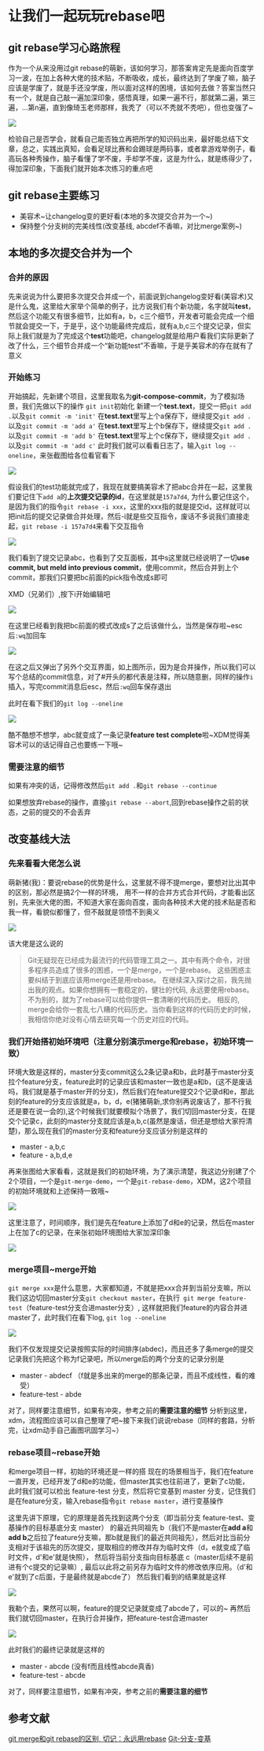 # 让我们一起玩玩rebase吧

## git rebase学习心路旅程

作为一个从来没用过git rebase的萌新，该如何学习，那答案肯定先是面向百度学习一波，在加上各种大佬的技术贴，不断吸收，成长，最终达到了学废了嘛，脑子应该是学废了，就是手还没学废，所以面对这样的困境，该如何去做？答案当然只有一个，就是自己敲一遍加深印象，感悟真理，如果一遍不行，那就第二遍，第三遍，...第n遍，直到像琦玉老师那样，我秃了（可以不秃就不秃吧），但也变强了~

![](./images/teacher.jpg)

检验自己是否学会，就看自己能否独立再把所学的知识码出来，最好能总结下文章，总之，实践出真知，会看足球比赛和会踢球是两码事，或者拿游戏举例子，看高玩各种秀操作，脑子看懂了学不废，手却学不废，这是为什么，就是练得少了，得加深印象，下面我们就开始本次练习的重点吧

## git rebase主要练习

* 美容术~让changelog变的更好看(本地的多次提交合并为一个~)
* 保持整个分支树的完美线性(改变基线, abcdef不香嘛，对比merge案例~)

## 本地的多次提交合并为一个

### 合并的原因

先来说说为什么要把多次提交合并成一个，前面说到changelog变好看(美容术)又是什么鬼，这里给大家举个简单的例子，比方说我们有个新功能，名字就叫**test**，然后这个功能又有很多细节，比如有a，b，c三个细节，开发者可能会完成一个细节就会提交一下，于是乎，这个功能最终完成后，就有a,b,c三个提交记录，但实际上我们就是为了完成这个**test**功能吧，changelog就是给用户看我们实际更新了改了什么，三个细节合并成一个“新功能test”不香嘛，于是乎美容术的存在就有了意义

### 开始练习

开始搞起，先新建个项目，这里我取名为**git-compose-commit**，为了模拟场景，我们先做以下的操作
`git init`初始化
新建一个**test.text**，提交一把`git add .`以及`git commit -m 'init'`
在**test.text**里写上个a保存下，继续提交`git add .`以及`git commit -m 'add a'`
在**test.text**里写上个b保存下，继续提交`git add .`以及`git commit -m 'add b'`
在**test.text**里写上个c保存下，继续提交`git add .`以及`git commit -m 'add c'`
此时我们就可以看看日志了，输入`git log --oneline`，来张截图给各位看官看下

![](./images/ready-compose.jpg)

假设我们的test功能就完成了，我现在就要搞美容术了把abc合并在一起，这里我们要记住下`add a`的**上次提交记录的id**，在这里就是`157a7d4`, 为什么要记住这个，是因为我们的指令`git rebase -i xxx`，这里的xxx指的就是提交id，这样就可以把init后的提交记录做合并处理，然后-i就是些交互指令，废话不多说我们直接走起，`git rebase -i 157a7d4`来看下交互指令

![](./images/rebase-i.jpg)

我们看到了提交记录abc，也看到了交互面板，其中s这里就已经说明了一切**use commit, but meld into previous commit**，使用commit，然后合并到上个commit，那我们只要把bc前面的pick指令改成s即可

XMD（兄弟们）,按下i开始编辑吧

![](./images/edit-mode.jpg)

在这里已经看到我把bc前面的模式改成s了之后该做什么，当然是保存啦~esc后`:wq`加回车

![](./images/after-save.jpg)

在这之后又弹出了另外个交互界面，如上图所示，因为是合并操作，所以我们可以写个总结的commit信息，对了#开头的都代表是注释，所以随意删，同样的操作`i`插入，写完commit消息后esc，然后`:wq`回车保存退出

此时在看下我们的`git log --oneline`

![](./images/compose-success.jpg)

酷不酷想不想学，abc就变成了一条记录**feature test complete**啦~XDM觉得美容术可以的话记得自己也要练一下哦~   

### 需要注意的细节

如果有冲突的话，记得修改然后`git add .`和`git rebase --continue`

如果想放弃rebase的操作，直接`git rebase --abort`,回到rebase操作之前的状态，之前的提交的不会丢弃

## 改变基线大法

### 先来看看大佬怎么说

萌新猪(我)：要说rebase的优势是什么，这里就不得不提merge，要想对比出其中的区别，那必然是搞2个一样的环境， 用不一样的合并方式合并代码，才能看出区别，先来张大佬的图，不知道大家在面向百度，面向各种技术大佬的技术贴是否和我一样，看貌似都懂了，但不敲就是领悟不到奥义

![](./images/MergeVsRebase.jpg)

该大佬是这么说的
> Git无疑现在已经成为最流行的代码管理工具之一。其中有两个命令，对很多程序员造成了很多的困惑，一个是merge，一个是rebase。
这些困惑主要纠结于到底应该用merge还是用rebase。
在继续深入探讨之前，我先抛出我的观点。如果你想拥有一套稳定的，健壮的代码, 永远要使用rebase。
不为别的，就为了rebase可以给你提供一套清晰的代码历史。
相反的, merge会给你一套乱七八糟的代码历史。当你看到这样的代码历史的时候，我相信你绝对没有心情去研究每一个历史对应的代码。

### 我们开始搭初始环境吧（注意分别演示merge和rebase，初始环境一致）

环境大致是这样的，master分支commit这么2条记录a和b，此时基于master分支拉个feature分支，feature此时的记录应该和master一致也是a和b，(这不是废话吗，我们就是基于master开的分支)，然后我们在feature提交2个记录d和e，那此刻的feature的分支应该就是a，b，d，e(猪猪萌新,求你别再说废话了，那不行我还是要在说一会的),这个时候我们就要模拟个场景了，我们切回master分支，在提交个记录c，此刻的master分支就应该是a,b,c(虽然是废话，但还是想给大家捋清楚)，那么现在我们的master分支和feature分支应该分别是这样的

- master - a,b,c
- feature - a,b,d,e

再来张图给大家看看，这就是我们的初始环境，为了演示清楚，我这边分别建了个2个项目，一个是`git-merge-demo`，一个是`git-rebase-demo`，XDM，这2个项目的初始环境就和上述保持一致哦~

![](./images/init-env.jpg)

这里注意了，时间顺序，我们是先在feature上添加了d和e的记录，然后在master上在加了c的记录，在来张初始环境图给大家加深印象

![](./images/init-env-processon.jpg)

### merge项目~merge开始

`git merge xxx`是什么意思，大家都知道，不就是把xxx合并到当前分支嘛，所以我们这边切回master分支`git checkout master`，在执行` git merge feature-test`（feature-test分支合进master分支）, 这样就把我们feature的内容合并进master了，此时我们在看下log, `git log --oneline`

![](./images/merge-result.jpg)

我们不仅发现提交记录按照实际的时间排序(abdec)，而且还多了条merge的提交记录我们先把这个称为f记录吧，所以merge后的两个分支的记录分别是

- master - abdecf （f就是多出来的merge的那条记录，而且不成线性，看的难受）
- feature-test - abde

对了，同样要注意细节，如果有冲突，参考之前的**需要注意的细节**
分析到这里，xdm，流程图应该可以自己整理了吧~接下来我们说说rebase（同样的套路，分析完，让xdm动手自己画图巩固学习~）

### rebase项目~rebase开始

和merge项目一样，初始的环境还是一样的搭
现在的场景相当于，我们在feature一直开发，已经开发了d和e的功能，但master其实也往前进了，更新了c功能，此时我们就可以检出 feature-test 分支，然后将它变基到 master 分支，记住我们是在feature分支，输入rebase指令`git rebase master`，进行变基操作

这里先讲下原理，它的原理是首先找到这两个分支（即当前分支 feature-test、变基操作的目标基底分支 master） 的最近共同祖先 b（我们不是master在**add a**和**add b**之后拉了feature分支嘛，那b就是我们的最近共同祖先），然后对比当前分支相对于该祖先的历次提交，提取相应的修改并存为临时文件（d，e就变成了临时文件，d'和e'就是快照）， 然后将当前分支指向目标基底 c（master后续不是前进有个c提交的记录嘛）, 最后以此将之前另存为临时文件的修改依序应用。（d'和e'就到了c后面，于是最终就是abcde了）
然后我们看到的结果就是这样 

![](./images/after-rebase.jpg)

我勒个去，果然可以啊，feature的提交记录就变成了abcde了，可以的~
再然后我们就切回master，在执行合并操作，把feature-test合进master

![](./images/rebase-result.jpg)

此时我们的最终记录就是这样的

- master - abcde (没有f而且线性abcde真香)
- feature-test - abcde

对了，同样要注意细节，如果有冲突，参考之前的**需要注意的细节**

## 参考文献

[git merge和git rebase的区别, 切记：永远用rebase](https://zhuanlan.zhihu.com/p/75499871)
[Git-分支-变基](https://git-scm.com/book/zh/v2/Git-%E5%88%86%E6%94%AF-%E5%8F%98%E5%9F%BA)







